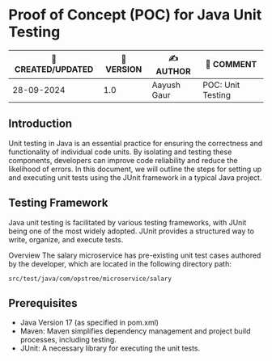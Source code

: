 # Proof of Concept (POC) for Java Unit Testing

| 📅 CREATED/UPDATED | 📌 VERSION | ✍️ AUTHOR    | 📝 COMMENT                     |
|--------------------|------------|--------------|--------------------------------|
| 28-09-2024         | 1.0  | Aayush Gaur  |     POC: Unit Testing         |

## Introduction
Unit testing in Java is an essential practice for ensuring the correctness and functionality of individual code units. By isolating and testing these components, developers can improve code reliability and reduce the likelihood of errors. In this document, we will outline the steps for setting up and executing unit tests using the JUnit framework in a typical Java project.

## Testing Framework
Java unit testing is facilitated by various testing frameworks, with JUnit being one of the most widely adopted. JUnit provides a structured way to write, organize, and execute tests.

Overview
The salary microservice has pre-existing unit test cases authored by the developer, which are located in the following directory path:

```
src/test/java/com/opstree/microservice/salary
```


## Prerequisites
- Java Version 17 (as specified in pom.xml)
- Maven: Maven simplifies dependency management and project build processes, including testing.
- JUnit: A necessary library for executing the unit tests.
